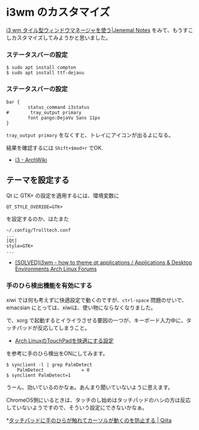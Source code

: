 # i3wm のカスタマイズ

[i3 wm タイル型ウィンドウマネージャを使う|Jenemal Notes](http://malkalech.com/i3_window_manager) をみて、もうすこしカスタマイズしてみようかと思いました。

### ステータスバーの設定

 ```
$ sudo apt install compton
$ sudo apt install ttf-dejavu
```

### ステータスバーの設定

```
bar {
        status_command i3status
#        tray_output primary
        font pango:DejaVu Sans 11px
}
```

`tray_output primary` をなくすと、トレイにアイコンが出るよになる。

結果を確認するには `Shift+$mod+r` でOK.

* [i3 - ArchWiki](https://wiki.archlinuxjp.org/index.php/I3#i3status)


## テーマを設定する


Qt に GTK+ の設定を適用するには、環境変数に

```
QT_STYLE_OVERIDE=GTK+
```

を設定するのか、はたまた

```
~/.config/Trolltech.conf
...
[Qt]
style=GTK+
...
```

* [[SOLVED]i3wm - how to theme qt applications / Applications & Desktop Environments Arch Linux Forums](https://bbs.archlinux.org/viewtopic.php?id=213445)


### 手のひら検出機能を有効にする

xiwi では何も考えずに快適設定で動くのですが、`ctrl-space` 問題のせいで、emacsian にとっては、xiwiは、使い物にならなくなりました。

で、xorg で起動するとイライラさせる要因の一つが、キーボード入力中に、タッチパッドが反応してしまうこと。


* [Arch LinuxのTouchPadを快適にする設定](https://syui.github.io/blog/2014/07/24/archlinux-macbook-touchpad/)

を参考に手のひら検出をONにしてみます。

```
$ synclient -l | grep PalmDetect
    PalmDetect              = 0
$ synclient PalmDetect=1
```

うーん、効いているのかなぁ。あんまり聞いていないように思えます。

ChromeOS側にいるときは、タッチのし始めはタッチパッドのハシの方は反応していないようですので、そういう設定にできないかなぁ。

*[タッチパッドに手のひらが触れてカーソルが動くのを防止する | Qiita](http://qiita.com/uchan_nos/items/ccc4ef7e319cb6200cc9)


